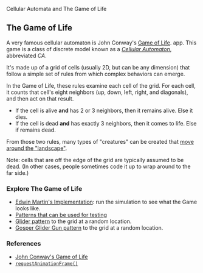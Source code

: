  Cellular Automata and The Game of Life


## The Game of Life

A very famous cellular automaton is John Conway's [Game of
Life](https://en.wikipedia.org/wiki/Conway%27s_Game_of_Life).
app. This game is a class of discrete model known as a *[Cellular
Automaton](https://en.wikipedia.org/wiki/Cellular_automaton)*, abbreviated *CA*.

It's made up of a grid of cells (usually 2D, but can be any dimension)
that follow a simple set of rules from which complex behaviors can
emerge.

In the Game of Life, these rules examine each cell of the grid. For each
cell, it counts that cell's eight neighbors (up, down, left, right, and
diagonals), and then act on that result.

* If the cell is alive **and** has 2 or 3 neighbors, then it remains
  alive. Else it dies.
* If the cell is dead **and** has exactly 3 neighbors, then it comes to
  life. Else if remains dead.

From those two rules, many types of "creatures" can be created that
[move around the
"landscape"](https://www.youtube.com/watch?v=28vxPvTDh4E).

Note: cells that are off the edge of the grid are typically assumed to
be dead. (In other cases, people sometimes code it up to wrap around to
the far side.)


### Explore The Game of Life

* [Edwin Martin's Implementation](https://bitstorm.org/gameoflife/): run the
  simulation to see what the Game looks like.
* [Patterns that can be used for testing](https://en.wikipedia.org/wiki/Conway%27s_Game_of_Life#Examples_of_patterns)
* [Glider pattern](https://en.wikipedia.org/wiki/Glider_(Conway%27s_Life)) to
  the grid at a random location.
* [Gosper Glider Gun pattern](https://en.wikipedia.org/wiki/Gun_(cellular_automaton)) to the
  grid at a random location.


### References

* [John Conway's Game of
Life](https://en.wikipedia.org/wiki/Conway%27s_Game_of_Life)
* [`requestAnimationFrame()`](https://developer.mozilla.org/en-US/docs/Web/API/window/requestAnimationFrame)
